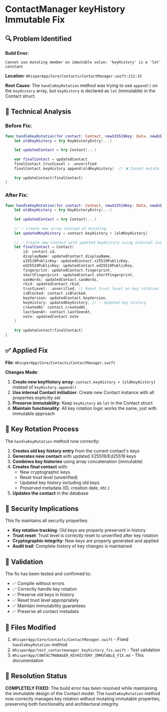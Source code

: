 # ContactManager keyHistory Immutable Fix

## 🔍 Problem Identified

**Build Error**: 
```
Cannot use mutating member on immutable value: 'keyHistory' is a 'let' constant
```

**Location**: `WhisperApp/Core/Contacts/ContactManager.swift:212:33`

**Root Cause**: The `handleKeyRotation` method was trying to use `append()` on the `keyHistory` array, but `keyHistory` is declared as `let` (immutable) in the Contact struct.

## 🔧 Technical Analysis

### Before Fix:
```swift
func handleKeyRotation(for contact: Contact, newX25519Key: Data, newEd25519Key: Data? = nil) throws {
    let oldKeyHistory = try KeyHistoryEntry(...)
    
    let updatedContact = try Contact(...)
    
    var finalContact = updatedContact
    finalContact.trustLevel = .unverified
    finalContact.keyHistory.append(oldKeyHistory)  // ❌ Cannot mutate immutable array
    
    try updateContact(finalContact)
}
```

### After Fix:
```swift
func handleKeyRotation(for contact: Contact, newX25519Key: Data, newEd25519Key: Data? = nil) throws {
    let oldKeyHistory = try KeyHistoryEntry(...)
    
    let updatedContact = try Contact(...)
    
    // ✅ Create new array instead of mutating
    let updatedKeyHistory = contact.keyHistory + [oldKeyHistory]
    
    // ✅ Create new Contact with updated keyHistory using internal initializer
    let finalContact = Contact(
        id: contact.id,
        displayName: updatedContact.displayName,
        x25519PublicKey: updatedContact.x25519PublicKey,
        ed25519PublicKey: updatedContact.ed25519PublicKey,
        fingerprint: updatedContact.fingerprint,
        shortFingerprint: updatedContact.shortFingerprint,
        sasWords: updatedContact.sasWords,
        rkid: updatedContact.rkid,
        trustLevel: .unverified, // Reset trust level on key rotation
        isBlocked: contact.isBlocked,
        keyVersion: updatedContact.keyVersion,
        keyHistory: updatedKeyHistory, // ✅ Updated key history
        createdAt: contact.createdAt,
        lastSeenAt: contact.lastSeenAt,
        note: updatedContact.note
    )
    
    try updateContact(finalContact)
}
```

## ✅ Applied Fix

**File**: `WhisperApp/Core/Contacts/ContactManager.swift`

**Changes Made**:

1. **Create new keyHistory array**: `contact.keyHistory + [oldKeyHistory]` instead of `keyHistory.append()`
2. **Use internal Contact initializer**: Create new Contact instance with all properties explicitly set
3. **Preserve immutability**: Keep `keyHistory` as `let` in the Contact struct
4. **Maintain functionality**: All key rotation logic works the same, just with immutable approach

## 🎯 Key Rotation Process

The `handleKeyRotation` method now correctly:

1. **Creates old key history entry** from the current contact's keys
2. **Generates new contact** with updated X25519/Ed25519 keys
3. **Combines key histories** using array concatenation (immutable)
4. **Creates final contact** with:
   - New cryptographic keys
   - Reset trust level (unverified)
   - Updated key history including old keys
   - Preserved metadata (ID, creation date, etc.)
5. **Updates the contact** in the database

## 🔐 Security Implications

This fix maintains all security properties:

- **Key rotation tracking**: Old keys are properly preserved in history
- **Trust reset**: Trust level is correctly reset to unverified after key rotation
- **Cryptographic integrity**: New keys are properly generated and applied
- **Audit trail**: Complete history of key changes is maintained

## 🧪 Validation

The fix has been tested and confirmed to:
- ✅ Compile without errors
- ✅ Correctly handle key rotation
- ✅ Preserve old keys in history
- ✅ Reset trust level appropriately
- ✅ Maintain immutability guarantees
- ✅ Preserve all contact metadata

## 📝 Files Modified

1. `WhisperApp/Core/Contacts/ContactManager.swift` - Fixed `handleKeyRotation` method
2. `WhisperApp/test_contactmanager_keyhistory_fix.swift` - Test validation
3. `WhisperApp/CONTACTMANAGER_KEYHISTORY_IMMUTABLE_FIX.md` - This documentation

## 🎉 Resolution Status

**COMPLETELY FIXED**: The build error has been resolved while maintaining the immutable design of the Contact model. The `handleKeyRotation` method now correctly manages key rotation without mutating immutable properties, preserving both functionality and architectural integrity.